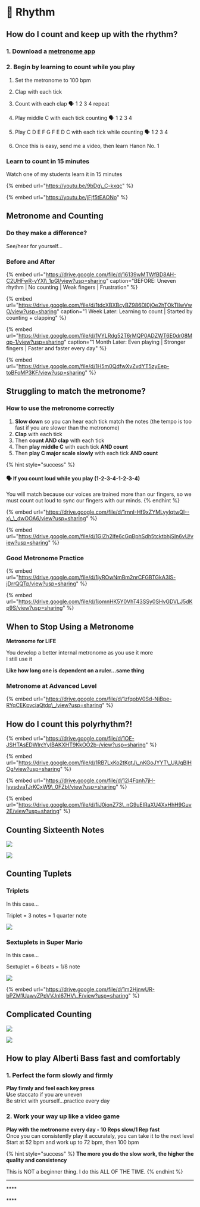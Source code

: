 # 🥁 Rhythm

## How do I count and keep up with the rhythm?

### 1. Download a [metronome app ](https://www.soundbrenner.com/the-metronome-app)

### 2. Begin by learning to count while you play 

1. Set the metronome to 100 bpm

2. Clap with each tick  
3. Count with each clap 🗣️ 1 2 3 4 repeat  
4. Play middle C with each tick counting 🗣️ 1 2 3 4  
5. Play C D E F G F E D C with each tick while counting 🗣️ 1 2 3 4  
6. Once this is easy, send me a video, then learn Hanon No. 1

### **Learn to count in 15 minutes** 

Watch one of my students learn it in 15 minutes

{% embed url="https://youtu.be/9bDg\_C-kxqc" %}

{% embed url="https://youtu.be/jFjf5tEAONo" %}

## Metronome and Counting

### Do they make a difference?

See/hear for yourself...

### Before and After 

{% embed url="https://drive.google.com/file/d/16139wMTWfBD8AH-C2UHFwR-yYXl\_1pGl/view?usp=sharing" caption="BEFORE: Uneven rhythm \| No counting \| Weak fingers \| Frustration" %}

{% embed url="https://drive.google.com/file/d/1tdcXBXBcyBZ986DI0jOe2hTOkTIIwVwO/view?usp=sharing" caption="1 Week Later: Learning to count \| Started by counting + clapping" %}

{% embed url="https://drive.google.com/file/d/1VYLRdg52T6rMQP0ADZWT6E0dr08Mqp-1/view?usp=sharing" caption="1 Month Later: Even playing \| Stronger fingers \| Faster and faster every day" %}

{% embed url="https://drive.google.com/file/d/1H5m0QdfwXvZvdYT5zyEep-toBFoMP3KF/view?usp=sharing" %}

## Struggling to match the metronome?

### How to use the metronome correctly

1. **Slow down** so you can hear each tick match the notes \(the tempo is too fast if you are slower than the metronome\)
2. **Clap** with each tick
3. Then **count AND clap** with each tick
4. Then **play middle C** with each tick **AND count** 
5. Then **play C major scale slowly** with each tick **AND count** 

{% hint style="success" %}
#### 🗣️ If you count loud while you play \(1-2-3-4-1-2-3-4\)

You will match because our voices are trained more than our fingers, so we must count out loud to sync our fingers with our minds.
{% endhint %}

{% embed url="https://drive.google.com/file/d/1rnnI-Hf9xZYMLyyIqtwQI--x\_\_dwOOA6/view?usp=sharing" %}

{% embed url="https://drive.google.com/file/d/1GIZh2Ife6cGqBphSdh5tcktbhjSIn6vU/view?usp=sharing" %}

### Good Metronome Practice

{% embed url="https://drive.google.com/file/d/1iyROwNmBm2nrCFGBTGkA3lS-jDrrQQTp/view?usp=sharing" %}

{% embed url="https://drive.google.com/file/d/1jomnHK5Y0VhT43SSy0SHvGDVLJ5dKp9S/view?usp=sharing" %}

## When to Stop Using a Metronome 

**Metronome for LIFE**

You develop a better internal metronome as you use it more  
I still use it

**Like how long one is dependent on a ruler...same thing**

### Metronome at Advanced Level 

{% embed url="https://drive.google.com/file/d/1zfqobV0Sd-NiBpe-RYqCEKpvciaQtdp\_/view?usp=sharing" %}

## How do I count this polyrhythm?!

{% embed url="https://drive.google.com/file/d/1OE-JSHTAsEDWlrcYyIBAKXHT9KkOO2b-/view?usp=sharing" %}

{% embed url="https://drive.google.com/file/d/1RB7LxKo2tKgtJ\_nKGoJYYT\_UiUqBlHOg/view?usp=sharing" %}

{% embed url="https://drive.google.com/file/d/12l4Fqnh7jH-lyvsdvaTJrKCxW9\_0FZbl/view?usp=sharing" %}



{% embed url="https://drive.google.com/file/d/1iJ0ionZ73\_nG9uEIRaXU4XxHhH9Guv2E/view?usp=sharing" %}

## Counting Sixteenth Notes

![](../../.gitbook/assets/image%20%2848%29.png)

![](../../.gitbook/assets/image%20%2839%29.png)

## Counting Tuplets

### Triplets

In this case...

Triplet = 3 notes = 1 quarter note

![](../../.gitbook/assets/image%20%2844%29.png)

### Sextuplets in Super Mario

In this case...

Sextuplet = 6 beats = 1/8 note



![](../../.gitbook/assets/image%20%2849%29.png)

{% embed url="https://drive.google.com/file/d/1m2HjnwUR-bPZM1UawvZPpVVJnl67HV\_F/view?usp=sharing" %}

## Complicated Counting

![](../../.gitbook/assets/image%20%2840%29.png)

![](../../.gitbook/assets/image%20%2836%29.png)

## How to play Alberti Bass fast and comfortably

### **1. Perfect the form slowly and firmly**

**Play firmly and feel each key press  
U**se staccato if you are uneven  
Be strict with yourself...practice every day

### **2. Work your way up like a video game**

**Play with the metronome every day - 10 Reps slow/1 Rep fast**   
Once you can consistently play it accurately, you can take it to the next level  
Start at 52 bpm and work up to 72 bpm, then 100 bpm

{% hint style="success" %}
**The more you do the slow work, the higher the quality and consistency**

This is NOT a beginner thing. I do this ALL OF THE TIME.
{% endhint %}

  
  


  
  
****

\*\*\*\*

\*\*\*\*

